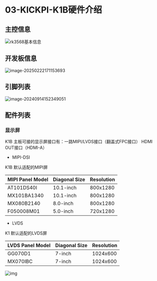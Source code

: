# 03-KICKPI-K1B硬件介绍



## 主控信息

![rk3568基本信息](http://tanzhtanzh.oss-cn-shenzhen.aliyuncs.com/img/rk3568bd.png)



## 开发板信息

![image-20250222171153693](http://tanzhtanzh.oss-cn-shenzhen.aliyuncs.com/img/image-20250222171153693.png)



## 引脚列表

![image-20240914152349051](http://tanzhtanzh.oss-cn-shenzhen.aliyuncs.com/img/image-20240914152349051.png)

## 配件列表

### 显示屏

K1B 主板可接的显示屏接口有：一路MIPI/LVDS接口（翻盖式FPC接口）  HDMI OUT接口（HDMI-A）

* MIPI-DSI

K1B 默认适配的MIPI屏

| **MIPI Panel Model** | **Diagonal Size** | **Resolution** |
| -------------------- | ----------------- | -------------- |
| AT101DS40I           | 10.1-inch         | 800x1280       |
| MX101BA1340          | 10.1-inch         | 800x1280       |
| MX080B2140           | 8.0-inch          | 800x1280       |
| F050008M01           | 5.0-inch          | 720x1280       |

* LVDS

K1 默认适配的LVDS屏

| **LVDS Panel Model** | **Diagonal Size** | **Resolution** |
| -------------------- | ----------------- | -------------- |
| GG070D1              | 7-inch            | 1024x600       |
| MX070IBC             | 7-inch            | 1024x600       |



![img](http://tanzhtanzh.oss-cn-shenzhen.aliyuncs.com/img/O1CN01fnKIlL29djThiLgdR_!!2216870748091.jpg)
